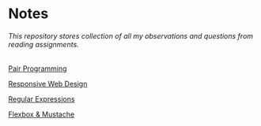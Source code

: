 # Notes

###### This repository stores collection of all my observations and questions from reading assignments.


[Pair Programming](Articles/pair-programming.md)

[Responsive Web Design](Articles/ResponsiveWebDesign.md)

[Regular Expressions](Articles/rwd-regex-notes.md)

[Flexbox & Mustache](Articles/read-03.md) 
